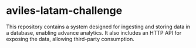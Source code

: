 # aviles-latam-challenge
This repository contains a system designed for ingesting and storing data in a database, enabling advance analytics. It also includes an HTTP API for exposing the data, allowing third-party consumption.
